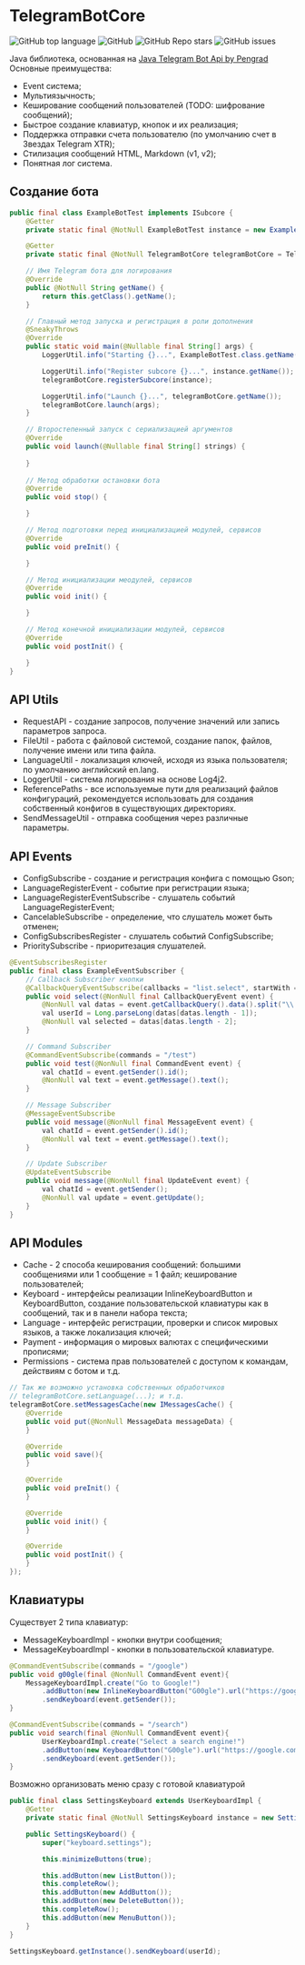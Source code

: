 # TelegramBotCore

![GitHub top language](https://img.shields.io/github/languages/top/ZeyDie/TelegramBotCore)
![GitHub](https://img.shields.io/github/license/ZeyDie/TelegramBotCore)
![GitHub Repo stars](https://img.shields.io/github/stars/ZeyDie/TelegramBotCore)
![GitHub issues](https://img.shields.io/github/issues/ZeyDie/TelegramBotCore)

Java библиотека, основанная на [Java Telegram Bot Api by Pengrad](https://github.com/pengrad/java-telegram-bot-api)
Основные преимущества:
- Event система;
- Мультиязычность;
- Кеширование сообщений пользователей (TODO: шифрование сообщений);
- Быстрое создание клавиатур, кнопок и их реализация;
- Поддержка отправки счета пользователю (по умолчанию счет в Звездах Telegram XTR);
- Стилизация сообщений HTML, Markdown (v1, v2);
- Понятная лог система.

## Создание бота

```java
public final class ExampleBotTest implements ISubcore {
    @Getter
    private static final @NotNull ExampleBotTest instance = new ExampleBotTest();

    @Getter
    private static final @NotNull TelegramBotCore telegramBotCore = TelegramBotCore.getInstance();

    // Имя Telegram бота для логирования
    @Override
    public @NotNull String getName() {
        return this.getClass().getName();
    }

    // Главный метод запуска и регистрация в роли дополнения
    @SneakyThrows
    @Override
    public static void main(@Nullable final String[] args) {
        LoggerUtil.info("Starting {}...", ExampleBotTest.class.getName());

        LoggerUtil.info("Register subcore {}...", instance.getName());
        telegramBotCore.registerSubcore(instance);

        LoggerUtil.info("Launch {}...", telegramBotCore.getName());
        telegramBotCore.launch(args);
    }

    // Второстепенный запуск с сериализацией аргументов
    @Override
    public void launch(@Nullable final String[] strings) {
        
    }
    
    // Метод обработки остановки бота
    @Override
    public void stop() {

    }

    // Метод подготовки перед инициализацией модулей, сервисов
    @Override
    public void preInit() {

    }

    // Метод инициализации меодулей, сервисов
    @Override
    public void init() {

    }

    // Метод конечной инициализации модулей, сервисов
    @Override
    public void postInit() {

    }
}
```

## API Utils

- RequestAPI - создание запросов, получение значений или запись параметров запроса.
- FileUtil - работа с файловой системой, создание папок, файлов, получение имени или типа файла.
- LanguageUtil - локализация ключей, исходя из языка пользователя; по умолчанию английский en.lang.
- LoggerUtil - система логирования на основе Log4j2.
- ReferencePaths - все используемые пути для реализаций файлов конфигураций, рекомендуется использовать для создания собственный конфигов в существующих директориях.
- SendMessageUtil - отправка сообщения через различные параметры.

## API Events

- ConfigSubscribe - создание и регистрация конфига с помощью Gson;
- LanguageRegisterEvent - событие при регистрации языка;
- LanguageRegisterEventSubscribe - слушатель событий LanguageRegisterEvent;
- CancelableSubscribe - определение, что слушатель может быть отменен;
- ConfigSubscribesRegister - слушатель событий ConfigSubscribe;
- PrioritySubscribe - приоритезация слушателей.

```java
@EventSubscribesRegister
public final class ExampleEventSubscriber {
    // Callback Subscriber кнопки
    @CallbackQueryEventSubscribe(callbacks = "list.select", startWith = true)
    public void select(@NonNull final CallbackQueryEvent event) {
        @NonNull val datas = event.getCallbackQuery().data().split("\\.");
        val userId = Long.parseLong(datas[datas.length - 1]);
        @NonNull val selected = datas[datas.length - 2];
    }

    // Command Subscriber
    @CommandEventSubscribe(commands = "/test")
    public void test(@NonNull final CommandEvent event) {
        val chatId = event.getSender().id();
        @NonNull val text = event.getMessage().text();
    }

    // Message Subscriber
    @MessageEventSubscribe
    public void message(@NonNull final MessageEvent event) {
        val chatId = event.getSender().id();
        @NonNull val text = event.getMessage().text();
    }

    // Update Subscriber
    @UpdateEventSubscribe
    public void message(@NonNull final UpdateEvent event) {
        val chatId = event.getSender();
        @NonNull val update = event.getUpdate();
    }
}
```

## API Modules

- Cache - 2 способа кеширования сообщений: большими сообщениями или 1 сообщение = 1 файл; кеширование пользователей;
- Keyboard - интерфейсы реализации InlineKeyboardButton и KeyboardButton, создание пользовательской клавиатуры как в сообщений, так и в панели набора текста;
- Language - интерфейс регистрации, проверки и список мировых языков, а также локализация ключей;
- Payment - информация о мировых валютах с специфическими прописями;
- Permissions - система прав пользователей с доступом к командам, действиям с ботом и т.д.

```java
// Так же возможно установка собственных обработчиков 
// telegramBotCore.setLanguage(...); и т.д.
telegramBotCore.setMessagesCache(new IMessagesCache() {
    @Override
    public void put(@NonNull MessageData messageData) {
    }

    @Override
    public void save(){
    }

    @Override
    public void preInit() {
    }

    @Override 
    public void init() {
    }

    @Override
    public void postInit() {
    }
});
```

## Клавиатуры

Существует 2 типа клавиатур:
- MessageKeyboardImpl - кнопки внутри сообщения;
- MessageKeyboardImpl - кнопки в пользовательской клавиатуре.

```java
@CommandEventSubscribe(commands = "/google")
public void g00gle(final @NonNull CommandEvent event){
    MessageKeyboardImpl.create("Go to Google!")
        .addButton(new InlineKeyboardButton("G00gle").url("https://google.com"))
        .sendKeyboard(event.getSender());
}

@CommandEventSubscribe(commands = "/search")
public void search(final @NonNull CommandEvent event){
        UserKeyboardImpl.create("Select a search engine!")
        .addButton(new KeyboardButton("G00gle").url("https://google.com"))
        .sendKeyboard(event.getSender());
}
```

Возможно организовать меню сразу с готовой клавиатурой

```java
public final class SettingsKeyboard extends UserKeyboardImpl {
    @Getter
    private static final @NotNull SettingsKeyboard instance = new SettingsKeyboard();

    public SettingsKeyboard() {
        super("keyboard.settings");

        this.minimizeButtons(true);

        this.addButton(new ListButton());
        this.completeRow();
        this.addButton(new AddButton());
        this.addButton(new DeleteButton());
        this.completeRow();
        this.addButton(new MenuButton());
    }
}
```
```java
SettingsKeyboard.getInstance().sendKeyboard(userId);
```